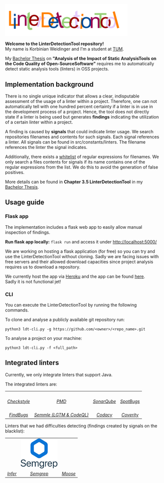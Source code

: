 <td><img src="https://raw.githubusercontent.com/KorbiQWeidinger/LinterDetectionTool/master/static/ldt-logo.png" width="400px" /></td>

<b>Welcome to the LinterDetectionTool repository!</b> <br>
My name is Korbinian Weidinger and I'm a student at [TUM](https://www.tum.de/).

My [Bachelor Thesis](https://raw.githubusercontent.com/KorbiQWeidinger/LinterDetectionTool/master/static/thesis/BT_Korbinian_Weidinger.pdf) on 
<b>"Analysis of the Impact of Static AnalysisTools on the Code Quality of Open-SourceSoftware"</b>
requires me to automatically detect static analysis tools (linters) in OSS projects.

## Implementation background

There is no single unique indicator that allows a clear, indisputable assessment of the usage of a linter within
a project. Therefore, one can not automatically tell with one hundred percent certainty if a linter is in use 
in the development process of a project. Hence, the tool does not directly state if a linter is being used but
generates <b>findings</b> indicating the utilization of a certain linter within a project.

A finding is caused by <b>signals</b> that could indicate linter usage.
We search repositories filenames and contents for such signals.
Each signal references a linter. All signals can be found in src/constants/linters. 
The filename references the linter the signal indicates.

Additionally, there exists a [whitelist](https://raw.githubusercontent.com/KorbiQWeidinger/LinterDetectionTool/master/src/constants/file_regex_whitelist.py) of regular expressions for filenames.
We only search a files contents for signals if its name contains one of the regular expressions from the list.
We do this to avoid the generation of false positives.

More details can be found in <b>Chapter 3.5 LinterDetectionTool</b> in my [Bachelor Thesis](https://raw.githubusercontent.com/KorbiQWeidinger/LinterDetectionTool/master/static/thesis/BT_Korbinian_Weidinger.pdf).

## Usage guide

### Flask app

The implementation includes a flask web app to easily allow manual inspection of findings.

<b>Run flask app locally:</b> `flask run` and access it under [http://localhost:5000/](http://localhost:5000/)

We are working on hosting a flask application (for free) so you can try and use the 
LinterDetectionTool without cloning. Sadly we are facing issues with free servers and their 
allowed download capacities since project analysis requires us to download a repository.

We currently host the app via [Heroku](https://www.heroku.com/home) and the app can be found [here](https://linter-detection-tool.herokuapp.com/). <br>
Sadly it is not functional jet!

### CLI

You can execute the LinterDetectionTool by running the following commands. <br>

To clone and analyse a publicly available git repository run: <br>
```
python3 ldt-cli.py -g https://github.com/<owner>/<repo_name>.git
```

To analyse a project on your machine: <br>
```
python3 ldt-cli.py -f <full_path>
```

## Integrated linters

Currently, we only integrate linters that support Java.

The integrated linters are:

<table>
<tbody style="text-align: center">
<tr>
<td><img style="background: aliceblue" src="https://checkstyle.sourceforge.io/images/header-checkstyle-logo.png" alt="" width="120" /></td>
<td><img src="https://pmd.github.io/img/pmd_logo.png" alt="" width="120" /></td>
<td><img src="https://www.sonarqube.org/assets/logo-31ad3115b1b4b120f3d1efd63e6b13ac9f1f89437f0cf6881cc4d8b5603a52b4.svg" alt="" width="120" /></td>
<td><img src="https://spotbugs.github.io/images/logos/spotbugs_icon_only_zoom_256px.png" alt="" width="120" /></td>
</tr>
<tr>
<td><em><a href="https://checkstyle.sourceforge.io/">Checkstyle</a></em></td>
<td><em><a href="https://pmd.github.io/">PMD</a></em></td>
<td><em><a href="https://www.sonarqube.org/">SonarQube</a></em></td>
<td><em><a href="https://spotbugs.github.io/">SpotBugs</a></em></td>

</tr>
<tr>
<td><img src="http://findbugs.sourceforge.net/umdFindbugs.png" alt="" width="120" /></td>
<td><img src="https://avatars.githubusercontent.com/ml/1714?s=140&v=4" alt="" width="120" /></td>
<td><img src="https://www.codacy.com/landing-page-assets/images/codacy-logo.svg" alt="" width="120" /></td>
<td><img src="https://scan.coverity.com/assets/synopsys-navbar-logo-b2b5c7d76e6473caf95bcc9dc83fb53324427384cde4d9ffd728ea616599c6da.png" alt="" width="120" /></td>
</tr>
<tr>
<td><em><a href="http://findbugs.sourceforge.net/">FindBugs</a></em></td>
<td><em><a href="https://fbinfer.com/">Semmle (LGTM & CodeQL)</a></em></td>
<td><em><a href="https://www.codacy.com/">Codacy</a></em></td>
<td><em><a href="https://scan.coverity.com/">Coverity</a></em></td>
</tr>
</tbody>
</table>


Linters that we had difficulties detecting (findings created by signals on the blacklist): 

<table>
<tbody style="text-align: center">
<tr>
<td><img src="https://fbinfer.com/img/logo.png" alt="" width="120" /></td>
<td><img src="https://raw.githubusercontent.com/returntocorp/semgrep/develop/semgrep.svg" alt="" width="120" /></td>
<td><img src="https://moosetechnology.org/pictures/moose-icon.png" alt="" width="120" /></td>
</tr>
<tr>
<td><em><a href="https://fbinfer.com/">Infer</a></em></td>
<td><em><a href="https://semgrep.dev/">Semgrep</a></em></td>
<td><em><a href="https://moosetechnology.org/">Moose</a></em></td>
</tr>
</tbody>
</table>
